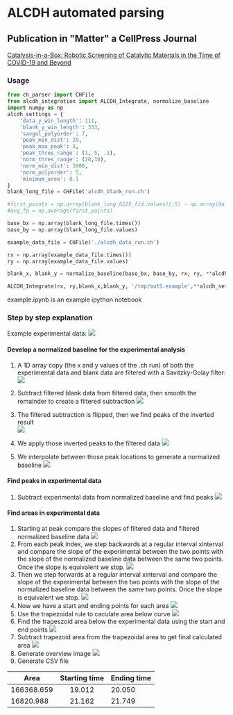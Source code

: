# ALCDH automated parsing

## Publication in "Matter" a CellPress Journal

[Catalysis-in-a-Box: Robotic Screening of Catalytic Materials in the Time of COVID-19 and Beyond](https://www.cell.com/matter/fulltext/S2590-2385(20)30316-7#%20)


### Usage


```python
from ch_parser import CHFile
from alcdh_integration import ALCDH_Integrate, normalize_baseline
import numpy as np
alcdh_settings = {
    'data_y_win_length': 111,
    'blank_y_win_length': 333,
    'savgol_polyorder': 7,
    'peak_min_dist': 20,
    'peak_max_peak': 3,
    'peak_thres_range': (1, 5, .1),
    'norm_thres_range': (20,30),
    'norm_min_dist': 3000, 
    'norm_polyorder': 5,
    'minimum_area': 0.1
}
blank_long_file = CHFile('alcdh_blank_run.ch')

#first_points = np.array(blank_long_6225_fid.values)[:5] - np.array(da.values)[:5]
#avg_fp = np.average(first_points)

base_bx = np.array(blank_long_file.times())
base_by = np.array(blank_long_file.values)

example_data_file = CHFile('./alcdh_data_run.ch')

rx = np.array(example_data_file.times())
ry = np.array(example_data_file.values)

blank_x, blank_y = normalize_baseline(base_bx, base_by, rx, ry, **alcdh_settings)

ALCDH_Integrate(rx, ry,blank_x,blank_y, '/tmp/out5.example',**alcdh_settings)

```

example.ipynb is an example ipython notebook


### Step by step explanation

Example experimental data:
![](./figures/fig1.png)

#### Develop a normalized baseline for the experimental analysis
1.  A 1D array copy (the x and y values of the .ch run) of both the experimental data and blank data are filtered with a Savitzky-Golay filter: 
![](./figures/fig2.png)

1.  Subtract filtered blank data from filtered data, then smooth the remainder to create a filtered subtraction
![](./figures/fig3.png)
1. The filtered subtraction is flipped, then we find peaks of the inverted result  
![](./figures/fig4.png)
1. We apply those inverted peaks to the filtered data
![](./figures/fig5.png)
1. We interpolate between those peak locations to generate a normalized baseline
![](./figures/fig7.png)

####  Find peaks in experimental data

1. Subtract experimental data from normalized baseline and find peaks
![](./figures/fig8.png)

####  Find areas in experimental data
1. Starting at peak compare the slopes of filtered data and filtered normalized baseline data
![](./figures/fig9.png)
1. From each peak index, we step backwards at a regular interval xinterval and compare the slope of the experimental between the two points with the slope of the normalized baseline data between the same two points. Once the slope is equivalent we stop.
![](./figures/fig10.png)
1. Then we step forwards at a regular interval xinterval and compare the slope of the experimental between the two points with the slope of the normalized baseline data between the same two points. Once the slope is equivalent we stop.
![](./figures/fig11.png)
1. Now we have a start and ending points for each area
![](./figures/fig12.png)
1. Use the trapezoidal rule to caculate area below curve
![](./figures/fig13.png)
1. Find the trapeszoid area below the experimental data using the start and end points
![](./figures/fig14.png)
1. Subtract trapezoid area from the trapezoidal area to get final calculated area
![](./figures/fig15.png)
1. Generate overview image
![](./figures/fig16.png)
1. Generate CSV file

| Area        | Starting time           | Ending time  |
| ------------- |:-------------:| -----|
| 166368.659  | 19.012 |20.050 |
| 16820.988      | 21.162      |  21.749|
